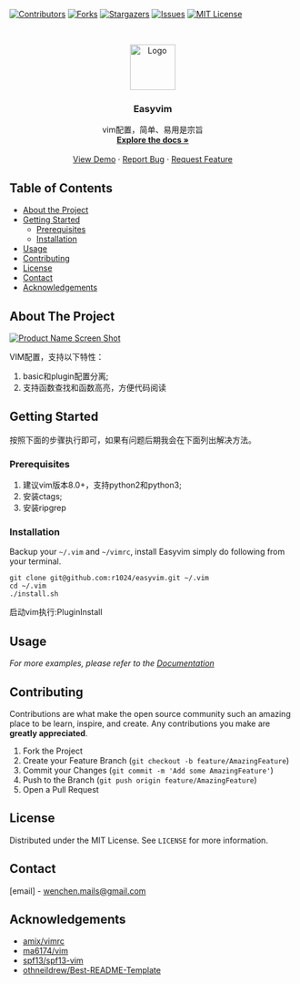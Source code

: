 <!--
*** Thanks for checking out this README Template. If you have a suggestion that would
*** make this better, please fork the repo and create a pull request or simply open
*** an issue with the tag "enhancement".
*** Thanks again! Now go create something AMAZING! :D
-->

<!-- PROJECT SHIELDS -->
<!--
*** I'm using markdown "reference style" links for readability.
*** Reference links are enclosed in brackets [ ] instead of parentheses ( ).
*** See the bottom of this document for the declaration of the reference variables
*** for contributors-url, forks-url, etc. This is an optional, concise syntax you may use.
*** https://www.markdownguide.org/basic-syntax/#reference-style-links
-->
[![Contributors][contributors-shield]][contributors-url]
[![Forks][forks-shield]][forks-url]
[![Stargazers][stars-shield]][stars-url]
[![Issues][issues-shield]][issues-url]
[![MIT License][license-shield]][license-url]

<!-- PROJECT LOGO -->
<br />
<p align="center">
  <a href="https://github.com/othneildrew/Best-README-Template">
    <img src="images/logo.png" alt="Logo" width="80" height="80">
  </a>

  <h3 align="center">Easyvim</h3>

  <p align="center">
    vim配置，简单、易用是宗旨
    <br />
    <a href="https://github.com/r1024/easyvim"><strong>Explore the docs »</strong></a>
    <br />
    <br />
    <a href="https://github.com/r1024/easyvim">View Demo</a>
    ·
    <a href="https://github.com/r1024/easyvim/issues">Report Bug</a>
    ·
    <a href="https://github.com/r1024/easyvim/issues">Request Feature</a>
  </p>
</p>

<!-- TABLE OF CONTENTS -->
## Table of Contents

* [About the Project](#about-the-project)
* [Getting Started](#getting-started)
  * [Prerequisites](#prerequisites)
  * [Installation](#installation)
* [Usage](#usage)
* [Contributing](#contributing)
* [License](#license)
* [Contact](#contact)
* [Acknowledgements](#acknowledgements)

<!-- ABOUT THE PROJECT -->
## About The Project

[![Product Name Screen Shot][product-screenshot]](https://example.com)

VIM配置，支持以下特性：

1. basic和plugin配置分离;
2. 支持函数查找和函数高亮，方便代码阅读

<!-- GETTING STARTED -->
## Getting Started

按照下面的步骤执行即可，如果有问题后期我会在下面列出解决方法。

### Prerequisites

1. 建议vim版本8.0+，支持python2和python3;
2. 安装ctags;
3. 安装ripgrep


### Installation

Backup your `~/.vim` and `~/vimrc`, install Easyvim simply do following from your terminal.
```
git clone git@github.com:r1024/easyvim.git ~/.vim
cd ~/.vim
./install.sh
```
启动vim执行:PluginInstall

<!-- USAGE EXAMPLES -->
## Usage

_For more examples, please refer to the [Documentation](https://example.com)_

<!-- CONTRIBUTING -->
## Contributing

Contributions are what make the open source community such an amazing place to be learn, inspire, and create. Any contributions you make are **greatly appreciated**.

1. Fork the Project
2. Create your Feature Branch (`git checkout -b feature/AmazingFeature`)
3. Commit your Changes (`git commit -m 'Add some AmazingFeature'`)
4. Push to the Branch (`git push origin feature/AmazingFeature`)
5. Open a Pull Request

<!-- LICENSE -->
## License

Distributed under the MIT License. See `LICENSE` for more information.



<!-- CONTACT -->
## Contact

[email] - wenchen.mails@gmail.com

<!-- ACKNOWLEDGEMENTS -->
## Acknowledgements
* [amix/vimrc](https://github.com/amix/vimrc)
* [ma6174/vim](https://github.com/ma6174/vim)
* [spf13/spf13-vim](https://github.com/spf13/spf13-vim)
* [othneildrew/Best-README-Template](https://github.com/othneildrew/Best-README-Template)


<!-- MARKDOWN LINKS & IMAGES -->
<!-- https://www.markdownguide.org/basic-syntax/#reference-style-links -->
[contributors-shield]: https://img.shields.io/github/contributors/othneildrew/Best-README-Template.svg?style=flat-square
[contributors-url]: https://github.com/othneildrew/Best-README-Template/graphs/contributors
[forks-shield]: https://img.shields.io/github/forks/othneildrew/Best-README-Template.svg?style=flat-square
[forks-url]: https://github.com/othneildrew/Best-README-Template/network/members
[stars-shield]: https://img.shields.io/github/stars/othneildrew/Best-README-Template.svg?style=flat-square
[stars-url]: https://github.com/othneildrew/Best-README-Template/stargazers
[issues-shield]: https://img.shields.io/github/issues/othneildrew/Best-README-Template.svg?style=flat-square
[issues-url]: https://github.com/othneildrew/Best-README-Template/issues
[license-shield]: https://img.shields.io/github/license/othneildrew/Best-README-Template.svg?style=flat-square
[license-url]: https://github.com/othneildrew/Best-README-Template/blob/master/LICENSE.txt
[linkedin-shield]: https://img.shields.io/badge/-LinkedIn-black.svg?style=flat-square&logo=linkedin&colorB=555
[linkedin-url]: https://linkedin.com/in/othneildrew
[product-screenshot]: images/screenshot.png
